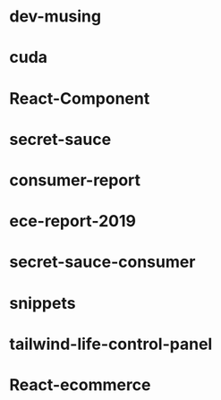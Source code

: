 # dev-musing
# cuda
# React-Component
# secret-sauce
# consumer-report
# ece-report-2019
# secret-sauce-consumer
# snippets
# tailwind-life-control-panel
# React-ecommerce
